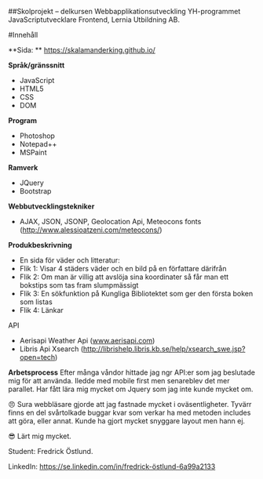 ﻿##Skolprojekt – delkursen Webbapplikationsutveckling
YH-programmet JavaScriptutvecklare Frontend, Lernia Utbildning AB.

#Innehåll

**Sida: **
https://skalamanderking.github.io/

**Språk/gränssnitt**
* JavaScript
* HTML5
* CSS
* DOM

**Program**
* Photoshop
* Notepad++
* MSPaint

**Ramverk**
* JQuery
* Bootstrap

**Webbutvecklingstekniker**
* AJAX, JSON, JSONP, Geolocation Api, Meteocons fonts (http://www.alessioatzeni.com/meteocons/)

**Produkbeskrivning**
* En sida för väder och litteratur:
* Flik 1: Visar 4 städers väder och en bild på en författare därifrån
* Flik 2: Om man är villig att avslöja sina koordinater så får man ett bokstips som tas fram slumpmässigt
* Flik 3: En sökfunktion på Kungliga Bibliotektet som ger den första boken som listas
* Flik 4: Länkar

API
* Aerisapi Weather Api (www.aerisapi.com)
* Libris Api Xsearch (http://librishelp.libris.kb.se/help/xsearch_swe.jsp?open=tech)

**Arbetsprocess**
 Efter många våndor hittade jag ngr API:er som jag beslutade mig för att använda. Iledde med mobile first men senareblev det mer parallet. Har fått lära mig mycket om Jquery som jag inte kunde mycket om.

:angry:
Sura webbläsare gjorde att jag fastnade mycket i oväsentligheter. Tyvärr finns en del svårtolkade buggar kvar som verkar ha med metoden includes att göra, eller annat. Kunde ha gjort mycket snyggare layout men hann ej.

:sunglasses:
Lärt mig mycket.


Student: Fredrick Östlund.

LinkedIn: https://se.linkedin.com/in/fredrick-östlund-6a99a2133

